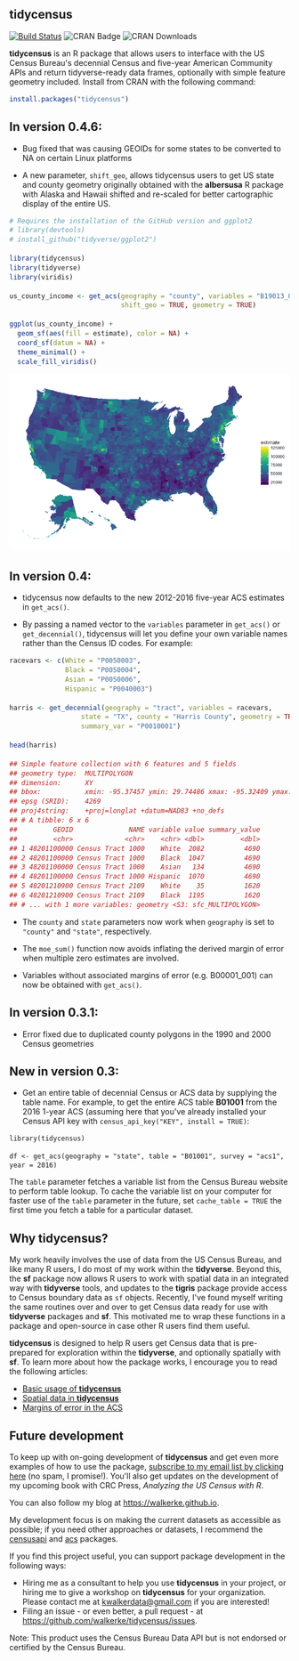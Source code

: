 ## tidycensus

[![Build Status](https://travis-ci.org/walkerke/tidycensus.svg?branch=master)](https://travis-ci.org/walkerke/tidycensus) ![CRAN Badge](http://www.r-pkg.org/badges/version/tidycensus)  ![CRAN Downloads](http://cranlogs.r-pkg.org/badges/tidycensus)

__tidycensus__ is an R package that allows users to interface with the US Census Bureau's decennial Census and five-year American Community APIs and return tidyverse-ready data frames, optionally with simple feature geometry included.  Install from CRAN with the following command: 

```r
install.packages("tidycensus")
```

## In version 0.4.6: 

* Bug fixed that was causing GEOIDs for some states to be converted to NA on certain Linux platforms

* A new parameter, `shift_geo`, allows tidycensus users to get US state and county geometry originally obtained with the __albersusa__ R package with Alaska and Hawaii shifted and re-scaled for better cartographic display of the entire US.  

```r
# Requires the installation of the GitHub version and ggplot2
# library(devtools)
# install_github("tidyverse/ggplot2")

library(tidycensus)
library(tidyverse)
library(viridis)

us_county_income <- get_acs(geography = "county", variables = "B19013_001", 
                            shift_geo = TRUE, geometry = TRUE)

ggplot(us_county_income) + 
  geom_sf(aes(fill = estimate), color = NA) + 
  coord_sf(datum = NA) + 
  theme_minimal() + 
  scale_fill_viridis()

```

![income_plot](tools/readme/county_income.png)

## In version 0.4: 

* tidycensus now defaults to the new 2012-2016 five-year ACS estimates in `get_acs()`. 

* By passing a named vector to the `variables` parameter in `get_acs()` or `get_decennial()`, tidycensus will let you define your own variable names rather than the Census ID codes.  For example: 

```r
racevars <- c(White = "P0050003", 
              Black = "P0050004", 
              Asian = "P0050006", 
              Hispanic = "P0040003")

harris <- get_decennial(geography = "tract", variables = racevars, 
                  state = "TX", county = "Harris County", geometry = TRUE,
                  summary_var = "P0010001") 

head(harris)

## Simple feature collection with 6 features and 5 fields
## geometry type:  MULTIPOLYGON
## dimension:      XY
## bbox:           xmin: -95.37457 ymin: 29.74486 xmax: -95.32409 ymax: 29.80907
## epsg (SRID):    4269
## proj4string:    +proj=longlat +datum=NAD83 +no_defs
## # A tibble: 6 x 6
##         GEOID              NAME variable value summary_value
##         <chr>             <chr>    <chr> <dbl>         <dbl>
## 1 48201100000 Census Tract 1000    White  2082          4690
## 2 48201100000 Census Tract 1000    Black  1047          4690
## 3 48201100000 Census Tract 1000    Asian   134          4690
## 4 48201100000 Census Tract 1000 Hispanic  1070          4690
## 5 48201210900 Census Tract 2109    White    35          1620
## 6 48201210900 Census Tract 2109    Black  1195          1620
## # ... with 1 more variables: geometry <S3: sfc_MULTIPOLYGON>
```

* The `county` and `state` parameters now work when `geography` is set to `"county"` and `"state"`, respectively.  

* The `moe_sum()` function now avoids inflating the derived margin of error when multiple zero estimates are involved. 

* Variables without associated margins of error (e.g. B00001_001) can now be obtained with `get_acs()`.  

## In version 0.3.1: 

* Error fixed due to duplicated county polygons in the 1990 and 2000 Census geometries

## New in version 0.3: 

* Get an entire table of decennial Census or ACS data by supplying the table name.  For example, to get the entire ACS table __B01001__ from the 2016 1-year ACS (assuming here that you've already installed your Census API key with `census_api_key("KEY", install = TRUE)`: 

```
library(tidycensus)

df <- get_acs(geography = "state", table = "B01001", survey = "acs1", year = 2016)

```

The `table` parameter fetches a variable list from the Census Bureau website to perform table lookup.  To cache the variable list on your computer for faster use of the `table` parameter in the future, set `cache_table = TRUE` the first time you fetch a table for a particular dataset.  

## Why tidycensus? 

My work heavily involves the use of data from the US Census Bureau, and like many R users, I do most of my work within the __tidyverse__.  Beyond this, the __sf__ package now allows R users to work with spatial data in an integrated way with __tidyverse__ tools, and updates to the __tigris__ package provide access to Census boundary data as `sf` objects.  Recently, I've found myself writing the same routines over and over to get Census data ready for use with __tidyverse__ packages and __sf__.  This motivated me to wrap these functions in a package and open-source in case other R users find them useful.  

__tidycensus__ is designed to help R users get Census data that is pre-prepared for exploration within the __tidyverse__, and optionally spatially with __sf__.  To learn more about how the package works, I encourage you to read the following articles: 

* [Basic usage of __tidycensus__](https://walkerke.github.io/tidycensus/articles/basic-usage.html)
* [Spatial data in __tidycensus__](https://walkerke.github.io/tidycensus/articles/spatial-data.html)
* [Margins of error in the ACS](https://walkerke.github.io/tidycensus/articles/margins-of-error.html)

## Future development

To keep up with on-going development of __tidycensus__ and get even more examples of how to use the package, [subscribe to my email list by clicking here](http://eepurl.com/cPGKZD) (no spam, I promise!).  You'll also get updates on the development of my upcoming book with CRC Press, _Analyzing the US Census with R_.  

You can also follow my blog at https://walkerke.github.io.  

My development focus is on making the current datasets as accessible as possible; if you need other approaches or datasets, I recommend the [censusapi](https://github.com/hrecht/censusapi) and [acs](https://cran.r-project.org/package=acs) packages.

If you find this project useful, you can support package development in the following ways: 

* Hiring me as a consultant to help you use __tidycensus__ in your project, or hiring me to give a workshop on __tidycensus__ for your organization.  Please contact me at <kwalkerdata@gmail.com> if you are interested!
* Filing an issue - or even better, a pull request - at https://github.com/walkerke/tidycensus/issues.  

Note: This product uses the Census Bureau Data API but is not endorsed or certified by the Census Bureau.
